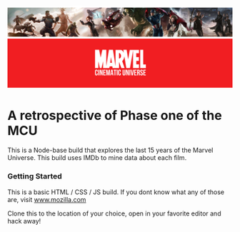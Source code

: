 ![Marvel Universe!](/images/marvel_banner.png "The MCU")

# A retrospective of Phase one of the MCU

This is a Node-base build that explores the last 15 years of the Marvel Universe. This build uses IMDb to mine data about each film.

### Getting Started
This is a basic HTML / CSS / JS build. If you dont know what any of those are, visit www.mozilla.com

Clone this to the location of your choice, open in your favorite editor and hack away!